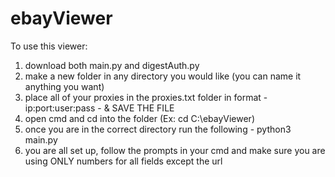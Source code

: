 # ebayViewer




To use this viewer:

1. download both main.py and digestAuth.py
2. make a new folder in any directory you would like (you can name it anything you want)
3. place all of your proxies in the proxies.txt folder in format - ip:port:user:pass - & SAVE THE FILE
4. open cmd and cd into the folder (Ex: cd C:\ebayViewer)
5. once you are in the correct directory run the following - python3 main.py
6. you are all set up, follow the prompts in your cmd and make sure you are using ONLY numbers for all fields except the url
